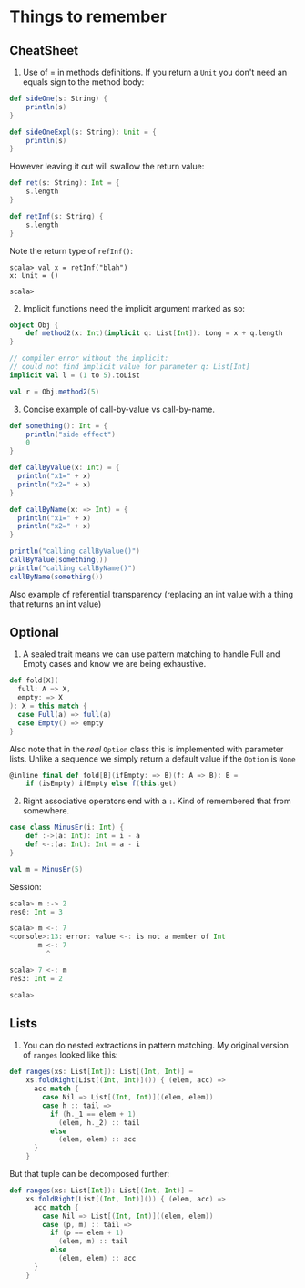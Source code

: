 # Things to remember

## CheatSheet

1. Use of = in methods definitions. If you return a `Unit` you don't need an
equals sign to the method body:

```scala
def sideOne(s: String) {
    println(s)
}

def sideOneExpl(s: String): Unit = {
    println(s)
}
```

However leaving it out will swallow the return value:

```scala
def ret(s: String): Int = {
    s.length
}

def retInf(s: String) {
    s.length
}
```

Note the return type of `refInf()`:

```
scala> val x = retInf("blah")
x: Unit = ()

scala>
```

2. Implicit functions need the implicit argument marked as so:

```scala
object Obj {
    def method2(x: Int)(implicit q: List[Int]): Long = x + q.length
}

// compiler error without the implicit:
// could not find implicit value for parameter q: List[Int]
implicit val l = (1 to 5).toList

val r = Obj.method2(5)
```

3. Concise example of call-by-value vs call-by-name.

```scala
def something(): Int = {
    println("side effect")
    0
}

def callByValue(x: Int) = {
  println("x1=" + x)
  println("x2=" + x)
}

def callByName(x: => Int) = {
  println("x1=" + x)
  println("x2=" + x)
}

println("calling callByValue()")
callByValue(something())
println("calling callByName()")
callByName(something())
```

Also example of referential transparency (replacing an int value with a thing that returns an int value)

## Optional

1. A sealed trait means we can use pattern matching to handle Full and Empty cases and know we are being exhaustive.

```scala
def fold[X](
  full: A => X,
  empty: => X
): X = this match {
  case Full(a) => full(a)
  case Empty() => empty
}
```

Also note that in the _real_ `Option` class this is implemented with parameter lists.
Unlike a sequence we simply return a default value if the `Option` is `None`

```scala
@inline final def fold[B](ifEmpty: => B)(f: A => B): B =
    if (isEmpty) ifEmpty else f(this.get)
```

2. Right associative operators end with a `:`. Kind of remembered that from somewhere.

```scala
case class MinusEr(i: Int) {
    def :->(a: Int): Int = i - a
    def <-:(a: Int): Int = a - i
}

val m = MinusEr(5)
```

Session:

```scala
scala> m :-> 2
res0: Int = 3

scala> m <-: 7
<console>:13: error: value <-: is not a member of Int
       m <-: 7
         ^

scala> 7 <-: m
res3: Int = 2

scala>
```

## Lists

1. You can do nested extractions in pattern matching. My original version of `ranges` looked like this:

```scala
def ranges(xs: List[Int]): List[(Int, Int)] =
    xs.foldRight(List[(Int, Int)]()) { (elem, acc) =>
      acc match {
        case Nil => List[(Int, Int)]((elem, elem))
        case h :: tail =>
          if (h._1 == elem + 1)
            (elem, h._2) :: tail
          else
            (elem, elem) :: acc
      }
    }
```

But that tuple can be decomposed further:

```scala
def ranges(xs: List[Int]): List[(Int, Int)] =
    xs.foldRight(List[(Int, Int)]()) { (elem, acc) =>
      acc match {
        case Nil => List[(Int, Int)]((elem, elem))
        case (p, m) :: tail =>
          if (p == elem + 1)
            (elem, m) :: tail
          else
            (elem, elem) :: acc
      }
    }
```
